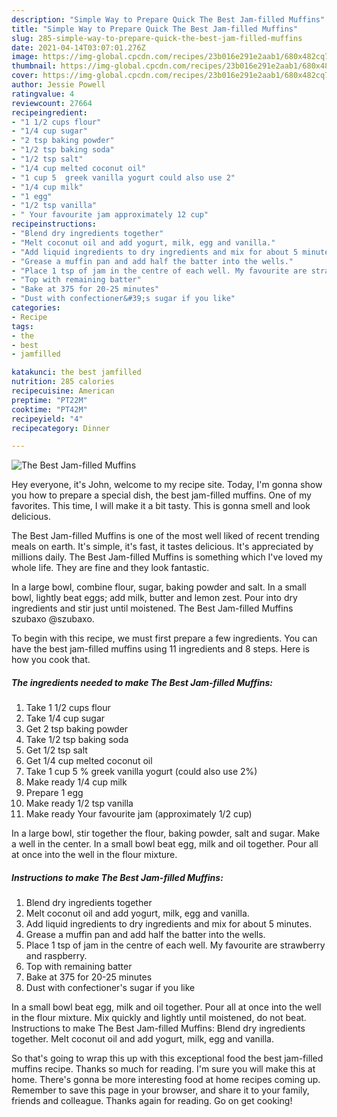 ```yaml
---
description: "Simple Way to Prepare Quick The Best Jam-filled Muffins"
title: "Simple Way to Prepare Quick The Best Jam-filled Muffins"
slug: 285-simple-way-to-prepare-quick-the-best-jam-filled-muffins
date: 2021-04-14T03:07:01.276Z
image: https://img-global.cpcdn.com/recipes/23b016e291e2aab1/680x482cq70/the-best-jam-filled-muffins-recipe-main-photo.jpg
thumbnail: https://img-global.cpcdn.com/recipes/23b016e291e2aab1/680x482cq70/the-best-jam-filled-muffins-recipe-main-photo.jpg
cover: https://img-global.cpcdn.com/recipes/23b016e291e2aab1/680x482cq70/the-best-jam-filled-muffins-recipe-main-photo.jpg
author: Jessie Powell
ratingvalue: 4
reviewcount: 27664
recipeingredient:
- "1 1/2 cups flour"
- "1/4 cup sugar"
- "2 tsp baking powder"
- "1/2 tsp baking soda"
- "1/2 tsp salt"
- "1/4 cup melted coconut oil"
- "1 cup 5  greek vanilla yogurt could also use 2"
- "1/4 cup milk"
- "1 egg"
- "1/2 tsp vanilla"
- " Your favourite jam approximately 12 cup"
recipeinstructions:
- "Blend dry ingredients together"
- "Melt coconut oil and add yogurt, milk, egg and vanilla."
- "Add liquid ingredients to dry ingredients and mix for about 5 minutes."
- "Grease a muffin pan and add half the batter into the wells."
- "Place 1 tsp of jam in the centre of each well. My favourite are strawberry and raspberry."
- "Top with remaining batter"
- "Bake at 375 for 20-25 minutes"
- "Dust with confectioner&#39;s sugar if you like"
categories:
- Recipe
tags:
- the
- best
- jamfilled

katakunci: the best jamfilled 
nutrition: 285 calories
recipecuisine: American
preptime: "PT22M"
cooktime: "PT42M"
recipeyield: "4"
recipecategory: Dinner

---
```



![The Best Jam-filled Muffins](https://img-global.cpcdn.com/recipes/23b016e291e2aab1/680x482cq70/the-best-jam-filled-muffins-recipe-main-photo.jpg)

Hey everyone, it's John, welcome to my recipe site. Today, I'm gonna show you how to prepare a special dish, the best jam-filled muffins. One of my favorites. This time, I will make it a bit tasty. This is gonna smell and look delicious.

The Best Jam-filled Muffins is one of the most well liked of recent trending meals on earth. It's simple, it's fast, it tastes delicious. It's appreciated by millions daily. The Best Jam-filled Muffins is something which I've loved my whole life. They are fine and they look fantastic.

In a large bowl, combine flour, sugar, baking powder and salt. In a small bowl, lightly beat eggs; add milk, butter and lemon zest. Pour into dry ingredients and stir just until moistened. The Best Jam-filled Muffins szubaxo @szubaxo.


To begin with this recipe, we must first prepare a few ingredients. You can have the best jam-filled muffins using 11 ingredients and 8 steps. Here is how you cook that.

<!--inarticleads1-->

##### The ingredients needed to make The Best Jam-filled Muffins:

1. Take 1 1/2 cups flour
1. Take 1/4 cup sugar
1. Get 2 tsp baking powder
1. Take 1/2 tsp baking soda
1. Get 1/2 tsp salt
1. Get 1/4 cup melted coconut oil
1. Take 1 cup 5 % greek vanilla yogurt (could also use 2%)
1. Make ready 1/4 cup milk
1. Prepare 1 egg
1. Make ready 1/2 tsp vanilla
1. Make ready  Your favourite jam (approximately 1/2 cup)


In a large bowl, stir together the flour, baking powder, salt and sugar. Make a well in the center. In a small bowl beat egg, milk and oil together. Pour all at once into the well in the flour mixture. 

<!--inarticleads2-->

##### Instructions to make The Best Jam-filled Muffins:

1. Blend dry ingredients together
1. Melt coconut oil and add yogurt, milk, egg and vanilla.
1. Add liquid ingredients to dry ingredients and mix for about 5 minutes.
1. Grease a muffin pan and add half the batter into the wells.
1. Place 1 tsp of jam in the centre of each well. My favourite are strawberry and raspberry.
1. Top with remaining batter
1. Bake at 375 for 20-25 minutes
1. Dust with confectioner&#39;s sugar if you like


In a small bowl beat egg, milk and oil together. Pour all at once into the well in the flour mixture. Mix quickly and lightly until moistened, do not beat. Instructions to make The Best Jam-filled Muffins: Blend dry ingredients together. Melt coconut oil and add yogurt, milk, egg and vanilla. 

So that's going to wrap this up with this exceptional food the best jam-filled muffins recipe. Thanks so much for reading. I'm sure you will make this at home. There's gonna be more interesting food at home recipes coming up. Remember to save this page in your browser, and share it to your family, friends and colleague. Thanks again for reading. Go on get cooking!
